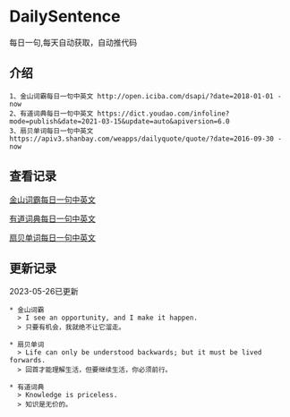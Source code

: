 # DailySentence

每日一句,每天自动获取，自动推代码

## 介绍

```
1、金山词霸每日一句中英文 http://open.iciba.com/dsapi/?date=2018-01-01 - now
2、有道词典每日一句中英文 https://dict.youdao.com/infoline?mode=publish&date=2021-03-15&update=auto&apiversion=6.0
3、扇贝单词每日一句中英文 https://apiv3.shanbay.com/weapps/dailyquote/quote/?date=2016-09-30 - now
```

## 查看记录

[金山词霸每日一句中英文](./data/iciba/)

[有道词典每日一句中英文](./data/youdao/)

[扇贝单词每日一句中英文](./data/shanbay/)

## 更新记录
2023-05-26已更新 
```
* 金山词霸
  > I see an opportunity, and I make it happen.
  > 只要有机会，我就绝不让它溜走。

* 扇贝单词
  > Life can only be understood backwards; but it must be lived forwards.
  > 回首才能理解生活，但要继续生活，你必须前行。

* 有道词典
  > Knowledge is priceless.
  > 知识是无价的。

```
